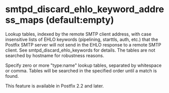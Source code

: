 # smtpd_discard_ehlo_keyword_address_maps (default:empty) 

 Lookup tables, indexed by the remote SMTP client address, with
case insensitive lists of EHLO keywords (pipelining, starttls, auth,
etc.) that the Postfix SMTP server will not send in the EHLO response
to a
remote SMTP client. See smtpd_discard_ehlo_keywords for details.
The tables are not searched by hostname for robustness reasons.  


Specify zero or more "type:name" lookup tables, separated by
whitespace or comma. Tables will be searched in the specified order
until a match is found.


 This feature is available in Postfix 2.2 and later. 


